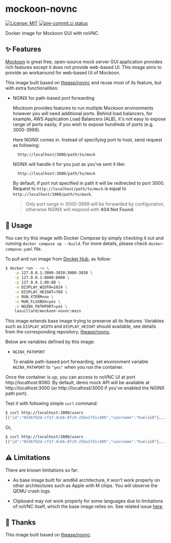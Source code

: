 # mockoon-novnc

[![License: MIT](https://img.shields.io/badge/License-MIT-yellow.svg)](https://opensource.org/licenses/MIT)
[![pre-commit.ci status](https://results.pre-commit.ci/badge/github/lasuillard/mockoon-novnc/main.svg)](https://results.pre-commit.ci/latest/github/lasuillard/mockoon-novnc/main)

Docker image for Mockoon GUI with noVNC.

## ✨ Features

[Mockoon](https://mockoon.com/) is great free, open-source mock server GUI application provides rich features except it does not provide web-based UI. This image aims to provide an workaround for web-based UI of Mockoon.

This image built based on [theasp/novnc](https://github.com/theasp/docker-novnc/) and reuse most of its feature, but with extra functionalities:

- NGINX for path-based port forwarding

    Mockoon provides features to run multiple Mockoon environments however you will need additional ports. Behind load balancers, for example, AWS Application Load Balancers (ALB), it's not easy to expose range of ports easily, if you wish to expose hundreds of ports (e.g. 3000-3999).

    Here NGINX comes in. Instead of specifying port to host, send request as following:

        http://localhost/3000/path/to/mock

    NGINX will handle it for you just as you've sent it like:

        http://localhost:3000/path/to/mock

    By default, if port not specified in path it will be redirected to port 3000. Request to `http://localhost/path/to/mock` is equal to `http://localhost/3000/path/to/mock`.

    > Only port range in 3000-3999 will be forwarded by configuration, otherwise NGINX will respond with **404 Not Found**.

## 📔 Usage

You can try this image with Docker Compose by simply checking it out and running `docker compose up --build`. For more details, please check `docker-compose.yaml` file.

To pull and run image from [Docker Hub](https://hub.docker.com/r/lasuillard/mockoon-novnc), as follow:

```bash
$ docker run --rm \
    -p 127.0.0.1:3000-3010:3000-3010 \
    -p 127.0.0.1:8000:8000 \
    -p 127.0.0.1:80:80 \
    -e DISPLAY_WIDTH=1024 \
    -e DISPLAY_HEIGHT=768 \
    -e RUN_XTERM=no \
    -e RUN_FLUXBOX=yes \
    -e NGINX_PATHPORT=yes \
    lasuillard/mockoon-novnc:main
```

This image extends base image trying to preserve all its features. Variables such as `DISPLAY_WIDTH` and `DISPLAY_HEIGHT` should available, see details from the corresponding repository, [theasp/novnc](https://github.com/theasp/docker-novnc/).

Below are variables defined by this image:

- `NGINX_PATHPORT`

    To enable path-based port forwarding, set environment variable `NGINX_PATHPORT` to `"yes"` when you run the container.

Once the container is up, you can access to noVNC UI at port http://localhost:8080. By default, demo mock API will be available at http://localhost:3000 (or http://localhost/3000 if you've enabled the NGINX path port).

Test it with following simple `curl` command:

```bash
$ curl http://localhost:3000/users
[{"id":"054bf92d-cf1f-4c66-8fc9-256a1f41c480","username":"Kaela10"},...]
```

Or,

```bash
$ curl http://localhost/3000/users
[{"id":"054bf92d-cf1f-4c66-8fc9-256a1f41c480","username":"Kaela10"},...]
```

## ⚠️ Limitations

There are known limitations so far:

- As base image built for amd64 architecture, it won't work properly on other architectures such as Apple with M chips. You will observe the QEMU crash logs.

- Clipboard may not work properly for some languages due to limitations of noVNC itself, which the base image relies on. See related issue [here](https://github.com/novnc/noVNC/issues/1708).

## 🙏 Thanks

This image built based on [theasp/novnc](https://github.com/theasp/docker-novnc/).
